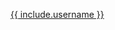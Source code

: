 <a href="https://twitter.com/{{ include.username }}"><i class="fa fa-twitter fa-lg"></i> <span class="username">{{ include.username }}</span></a>
